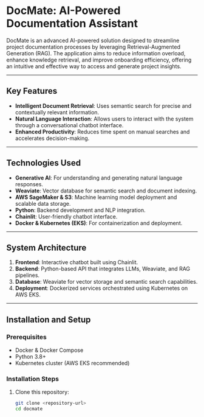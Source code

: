 # DocMate: AI-Powered Documentation Assistant  

DocMate is an advanced AI-powered solution designed to streamline project documentation processes by leveraging Retrieval-Augmented Generation (RAG). The application aims to reduce information overload, enhance knowledge retrieval, and improve onboarding efficiency, offering an intuitive and effective way to access and generate project insights.  

---

## Key Features  
- **Intelligent Document Retrieval**: Uses semantic search for precise and contextually relevant information.  
- **Natural Language Interaction**: Allows users to interact with the system through a conversational chatbot interface.  
- **Enhanced Productivity**: Reduces time spent on manual searches and accelerates decision-making.  

---

## Technologies Used  
- **Generative AI**: For understanding and generating natural language responses.  
- **Weaviate**: Vector database for semantic search and document indexing.  
- **AWS SageMaker & S3**: Machine learning model deployment and scalable data storage.  
- **Python**: Backend development and NLP integration.  
- **Chainlit**: User-friendly chatbot interface.  
- **Docker & Kubernetes (EKS)**: For containerization and deployment.  

---

## System Architecture  
1. **Frontend**: Interactive chatbot built using Chainlit.  
2. **Backend**: Python-based API that integrates LLMs, Weaviate, and RAG pipelines.  
3. **Database**: Weaviate for vector storage and semantic search capabilities.  
4. **Deployment**: Dockerized services orchestrated using Kubernetes on AWS EKS.  

---

## Installation and Setup  

### Prerequisites  
- Docker & Docker Compose  
- Python 3.8+  
- Kubernetes cluster (AWS EKS recommended)  

### Installation Steps  
1. Clone this repository:  
   ```bash
   git clone <repository-url>
   cd docmate
